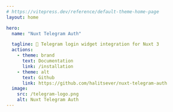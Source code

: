 ```yaml
---
# https://vitepress.dev/reference/default-theme-home-page
layout: home

hero:
  name: "Nuxt Telegram Auth"

  tagline: 🔐 Telegram login widget integration for Nuxt 3
  actions:
    - theme: brand
      text: Documentation
      link: /installation
    - theme: alt
      text: Github
      link: https://github.com/halitsever/nuxt-telegram-auth
  image:
    src: /telegram-logo.png
    alt: Nuxt Telegram Auth
---
```

